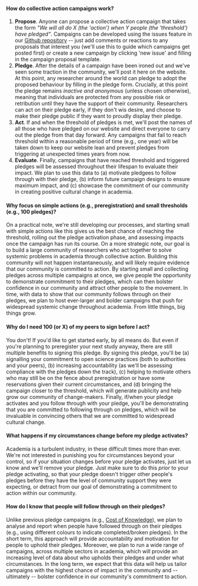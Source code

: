 #### How do collective action campaigns work?
1. **Propose**. Anyone can propose a collective action campaign that takes the form *"We will all do X (the 'action') when Y people (the 'threshold') have pledged"*. Campaigns can be developed using the issues feature in our [Github repository](https://github.com/freeourknowledge/website/issues) -- just add comments or reactions to any proposals that interest you (we'll use this to guide which campaigns get posted first) or create a new campaign by clicking 'new issue' and filling in the campaign proposal template. 
2. **Pledge**. After the details of a campaign have been ironed out and we've seen some traction in the community, we'll post it here on the website. At this point, any researcher around the world can pledge to adopt the proposed behaviour by filling in the pledge form. Crucially, at this point the pledge remains *inactive and anonymous* (unless chosen otherwise), meaning that individuals are protected from any possible risk or retribution until they have the support of their community. Researchers can act on their pledge early, if they don't wis desire, and choose to make their pledge public if they want to proudly display their pledge.
3. **Act**. If and when the threshold of pledges is met, we'll post the names of all those who have pledged on our website and direct everyone to carry out the pledge from that day forward. Any campaigns that fail to reach threshold within a reasonable period of time (e.g., one year) will be taken down to keep our website lean and prevent pledges from triggering at unexpected times years from now.
4. **Evaluate**. Finally, campaigns that have reached threshold and triggered pledges will be assessed throughout their lifespan to evaluate their impact. We plan to use this data to (a) motivate pledgees to follow through with their pledge, (b) inform future campaign designs to ensure maximum impact, and (c) showcase the commitment of our community in creating positive cultural change in academia.

#### Why focus on simple actions (e.g., preregistration) and small thresholds (e.g., 100 pledges)? 
On a practical note, we're still developing our processes, and starting small with simple actions like this gives us the best chance of reaching the threshold, rolling out the pledge activation phase, and assessing impacts once the campaign has run its course. On a more strategic note, our goal is to build a large community of researchers who act together to solve systemic problems in academia through collective action. Building this community will not happen instantaneously, and will likely require evidence that our community is committed to action. By starting small and collecting pledges across multiple campaigns at once, we give people the opportunity to demonstrate commitment to their pledges, which can then bolster confidence in our community and attract other people to the movement. In time, with data to show that our community follows through on their pledges, we plan to host ever-larger and bolder campaigns that push for widespread systemic change throughout academia. From little things, big things grow. 

#### Why do I need 100 (or X) of my peers to sign before I act? 
You don't! If you'd like to get started early, by all means do. But even if you're planning to preregister your next study anyway, there are still multiple benefits to signing this pledge. By signing this pledge, you'll be (a) signalling your commitment to open science practices (both to authorities and your peers), (b) increasing accountability (as we'll be assessing compliance with the pledges down the track), (c) helping to motivate others who may still be on the fence about preregistration or have some reservations given their current circumstances, and (d) bringing the campaign closer to the threshold, which will generate publicity and help grow our community of change-makers. Finally, if/when your pledge activates and you follow through with your pledge, you'll be demonstrating that you are committed to following through on pledges, which will be invaluable in convincing others that we are committed to widespread cultural change. 

#### What happens if my circumstances change before my pledge activates? 
Academia is a turbulent industry, in these difficult times more than ever. We're not interested in punishing you for circumstances beyond your control, so if your situation changes before your pledge activates, just let us know and we'll remove your pledge. Just make sure to do this *prior* to your pledge activating, so that your pledge doesn't trigger other people's pledges before they have the level of community support they were expecting, or detract from our goal of demonstrating a commitment to action within our community.

#### How do I know that people will follow through on their pledges?
Unlike previous pledge campaigns (e.g., [Cost of Knowledge](http://thecostofknowledge.com/)), we plan to analyse and report when people have followed through on their pledges (e.g., using different colours to indicate completed/broken pledges). In the short term, this approach will provide accountability and motivation for people to uphold their pledges. Moreover, we plan to run a wide range of campaigns, across multiple sectors in academia, which will provide an increasing level of data about who upholds their pledges and under what circumstances. In the long term, we expect that this data will help us tailor campaigns with the highest chance of impact in the community and -- ultimately -- bolster confidence in our community's commitment to action.
